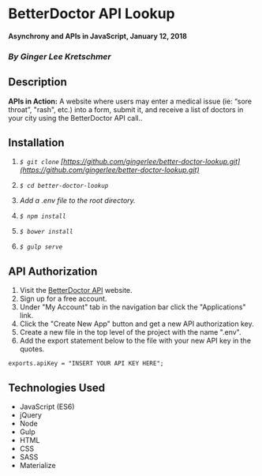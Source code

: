 # BetterDoctor API Lookup

#### Asynchrony and APIs in JavaScript, January 12, 2018

### _By Ginger Lee Kretschmer_

##  Description

**APIs in Action:** A website where users may enter a medical issue (ie: “sore throat”, "rash", etc.) into a form, submit it, and receive a list of doctors in your city using the BetterDoctor API call..

## Installation

1. _`$ git clone` [https://github.com/gingerlee/better-doctor-lookup.git](https://github.com/gingerlee/better-doctor-lookup.git)_

2. _`$ cd better-doctor-lookup`_

3. _Add a .env file to the root directory._

4. _`$ npm install`_

5. _`$ bower install`_

6. _`$ gulp serve`_

## API Authorization

1. Visit the [BetterDoctor API](https://developer.betterdoctor.com/) website.
2. Sign up for a free account.
3. Under "My Account" tab in the navigation bar  click the "Applications" link.
4. Click the "Create New App" button and get a new API authorization key.
5. Create a new file in the top level of the project with the name ".env".
6. Add the export statement below to the file with your new API key in the quotes.

`exports.apiKey = "INSERT YOUR API KEY HERE";`


## Technologies Used
* JavaScript (ES6)
* jQuery
* Node
* Gulp
* HTML
* CSS
* SASS
* Materialize
